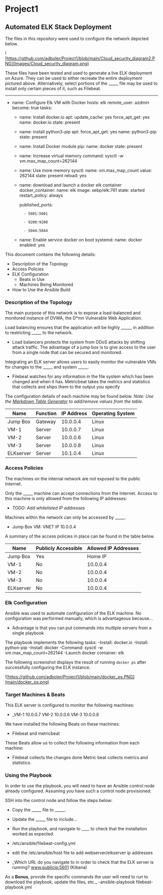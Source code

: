 # Project1

## Automated ELK Stack Deployment

The files in this repository were used to configure the network depicted below.

![https://github.com/adboler/Project1/blob/main/Cloud_security_diagram2.PNG](Images/Cloud_security_diagram.png)

These files have been tested and used to generate a live ELK deployment on Azure. They can be used to either recreate the entire deployment pictured above. Alternatively, select portions of the _____ file may be used to install only certain pieces of it, such as Filebeat.

  - ---
- name: Configure Elk VM with Docker
  hosts: elk
  remote_user: azdmin
  become: true
  tasks:

  - name: Install docker.io
    apt:
     update_cache: yes
     force_apt_get: yes
     name: docker.io
     state: present

  - name: install python3-pip
    apt:
      force_apt_get: yes
      name: python3-pip
      state: present

  - name: Install Docker module
    pip:
      name: docker
      state: present

  - name: Increase virtual memory
    command: sysctl -w vm.max_map_count=262144

  - name: Use more memory
    sysctl:
      name: vm.max_map_count
      value: 262144
      state: present
      reload: yes

  - name: download and launch a docker elk container
    docker_container:
       name: elk
       image: sebp/elk:761
       state: started
       restart_policy: always

       published_ports:

          - 5601:5601

          - 9200:9200

          - 5044:5044



  - name: Enable service docker on boot
    systemd:
        name: docker
        enabled: yes

This document contains the following details:
- Description of the Topology
- Access Policies
- ELK Configuration
  - Beats in Use
  - Machines Being Monitored
- How to Use the Ansible Build


### Description of the Topology

The main purpose of this network is to expose a load-balanced and monitored instance of DVWA, the D*mn Vulnerable Web Application.

Load balancing ensures that the application will be highly _____, in addition to restricting _____ to the network.
- Load balancers protects the system from DDoS attacks by shifting attack traffic.
The advantage of a jump box is to give access to the user from a single node that can be secured and monitored.

Integrating an ELK server allows users to easily monitor the vulnerable VMs for changes to the _____ and system _____.
- Filebeat watches for any information in the file system which has been changed and when it has.
Metricbeat takes the metrics and statistics that collects and ships them to the output you specify

The configuration details of each machine may be found below.
_Note: Use the [Markdown Table Generator](http://www.tablesgenerator.com/markdown_tables) to add/remove values from the table_.

| Name     | Function | IP Address | Operating System |
|----------|----------|------------|------------------|
| Jump Box | Gateway  | 10.0.0.4   | Linux            |
| VM-1     | Server   | 10.0.0.7   | Linux            |
| VM-2     | Server   | 10.0.0.6   | Linux            |
| VM-3     | Server   | 10.0.0.8   | Linux            | 
| ELKserver| Server   | 10.1.0.4   | Linux            |

### Access Policies

The machines on the internal network are not exposed to the public Internet. 

Only the _____ machine can accept connections from the Internet. Access to this machine is only allowed from the following IP addresses:
- _TODO: Add whitelisted IP addresses_

Machines within the network can only be accessed by _____.
- Jump Box VM: VNET IP 10.0.0.4

A summary of the access policies in place can be found in the table below.

| Name     | Publicly Accessible | Allowed IP Addresses |
|----------|---------------------|----------------------|
| Jump Box | Yes                 | Home IP              |
| VM-1     | No                  | 10.0.0.4             |
| VM-2     | No                  | 10.0.0.4             |
| VM-3     | No                  | 10.0.0.4             |
| ELKserver| No                  | 10.0.0.4             |
### Elk Configuration

Ansible was used to automate configuration of the ELK machine. No configuration was performed manually, which is advantageous because...
- Advantage is that you can put commands into multiple servers from a single playbook

The playbook implements the following tasks:
-Install: docker.io
-Install: python-pip
-Install: docker
-Command: sysctl -w vm.max_map_count=262144
-Launch docker container: elk

The following screenshot displays the result of running `docker ps` after successfully configuring the ELK instance.

![https://github.com/adboler/Project1/blob/main/docker_ps.PNG](main/docker_ps.png)

### Target Machines & Beats
This ELK server is configured to monitor the following machines:
- _VM-1 10.0.0.7 VM-2 10.0.0.6 VM-3 10.0.0.8

We have installed the following Beats on these machines:
- Filebeat and metricbeat

These Beats allow us to collect the following information from each machine:
- Filebeat collects the changes done Metric beat collects metrics and statistics.

### Using the Playbook
In order to use the playbook, you will need to have an Ansible control node already configured. Assuming you have such a control node provisioned: 

SSH into the control node and follow the steps below:
- Copy the _____ file to _____.
- Update the _____ file to include...
- Run the playbook, and navigate to ____ to check that the installation worked as expected.

- /etc/ansible/filebeat-config.yml
- edit the /etc/ansible/host file to add webserver/elkserver ip addresses
- _Which URL do you navigate to in order to check that the ELK server is running? www.publicip:5601 (Kibana)

As a **Bonus**, provide the specific commands the user will need to run to download the playbook, update the files, etc._
    -ansible-playbook filebeat-playbook.yml
